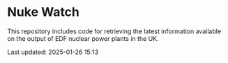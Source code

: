 # Nuke Watch

This repository includes code for retrieving the latest information available on the output of EDF nuclear power plants in the UK.

Last updated: 2025-01-26 15:13